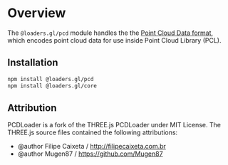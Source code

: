 # Overview

The `@loaders.gl/pcd` module handles the the [Point Cloud Data format](http://pointclouds.org/documentation/tutorials/pcd_file_format.php), which encodes point cloud data for use inside Point Cloud Library (PCL).

## Installation

```bash
npm install @loaders.gl/pcd
npm install @loaders.gl/core
```

## Attribution

PCDLoader is a fork of the THREE.js PCDLoader under MIT License. The THREE.js source files contained the following attributions:

- @author Filipe Caixeta / http://filipecaixeta.com.br
- @author Mugen87 / https://github.com/Mugen87
